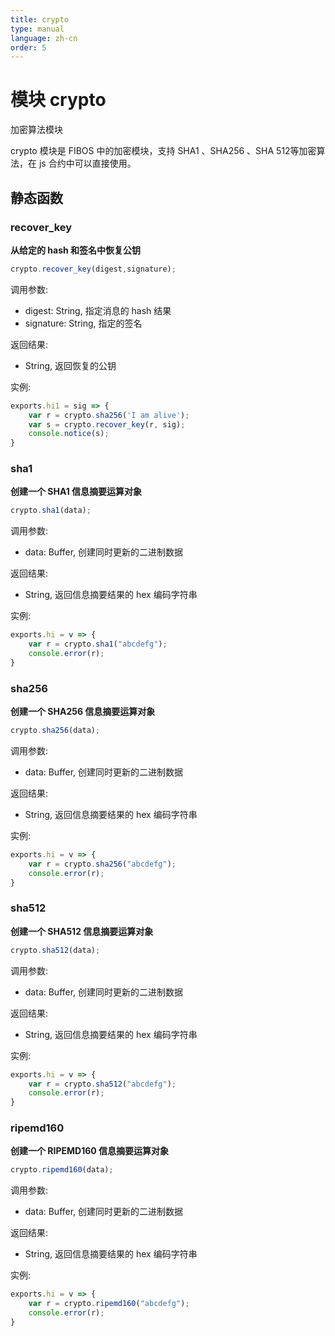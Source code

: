 ```yaml
---
title: crypto
type: manual
language: zh-cn
order: 5
---
```

# 模块 crypto
加密算法模块

crypto 模块是 FIBOS 中的加密模块，支持 SHA1 、SHA256 、SHA 512等加密算法，在 js 合约中可以直接使用。

## 静态函数

### recover_key
**从给定的 hash 和签名中恢复公钥**

```JavaScript
crypto.recover_key(digest,signature);
```

调用参数:
* digest: String, 指定消息的 hash 结果
* signature: String, 指定的签名

返回结果:
* String, 返回恢复的公钥

实例:

```JavaScript
exports.hi1 = sig => {
    var r = crypto.sha256('I am alive');
    var s = crypto.recover_key(r, sig);
    console.notice(s);
}
```


### sha1
**创建一个 SHA1 信息摘要运算对象**

```JavaScript
crypto.sha1(data);
```

调用参数:
* data: Buffer, 创建同时更新的二进制数据

返回结果:
* String, 返回信息摘要结果的 hex 编码字符串

实例:

```JavaScript
exports.hi = v => {
    var r = crypto.sha1("abcdefg");
    console.error(r);
}
```


### sha256
**创建一个 SHA256 信息摘要运算对象**

```JavaScript
crypto.sha256(data);
```

调用参数:
* data: Buffer, 创建同时更新的二进制数据

返回结果:
* String, 返回信息摘要结果的 hex 编码字符串

实例:

```JavaScript
exports.hi = v => {
    var r = crypto.sha256("abcdefg");
    console.error(r);
}
```


### sha512
**创建一个 SHA512 信息摘要运算对象**

```JavaScript
crypto.sha512(data);
```

调用参数:
* data: Buffer, 创建同时更新的二进制数据

返回结果:
* String, 返回信息摘要结果的 hex 编码字符串

实例:

```JavaScript
exports.hi = v => {
    var r = crypto.sha512("abcdefg");
    console.error(r);
}
```


### ripemd160
**创建一个 RIPEMD160 信息摘要运算对象**

```JavaScript
crypto.ripemd160(data);
```

调用参数:
* data:  Buffer, 创建同时更新的二进制数据

返回结果:
* String, 返回信息摘要结果的 hex 编码字符串

实例:

```JavaScript
exports.hi = v => {
    var r = crypto.ripemd160("abcdefg");
    console.error(r);
}
```

